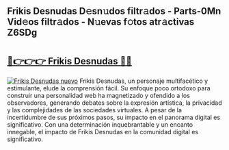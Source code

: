 ## Frikis Desnudas D𝚎sn𝚞dos filtr𝚊dos - Parts-0Mn Vid𝚎os filtr𝚊dos - N𝚞evas f𝚘tos atr𝚊ctivas Z6SDg

# <h2><a href="http://mb42cbe.tromn.icu/?c=Frikis+Desnudas">🔗👉👉👉 Frikis Desnudas 🔗🔗</a></h2>

[![Frikis Desnudas nuevo](https://i.imgur.com/pEAQMta.gif)](http://mb42cbe.tromn.icu/?c=Frikis+Desnudas)
Frikis Desnudas, un personaje multifacético y estimulante, elude la comprensión fácil. Su enfoque poco ortodoxo para construir una personalidad web ha magnetizado y ofendido a los observadores, generando debates sobre la expresión artística, la privacidad y las complejidades de las sociedades virtuales. A pesar de la incertidumbre de sus próximos pasos, su impacto en el panorama digital es significativo. Con una determinación inquebrantable y un encanto innegable, el impacto de Frikis Desnudas en la comunidad digital es significativo.
